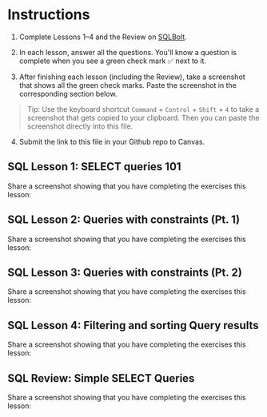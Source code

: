 # Instructions 
1. Complete Lessons 1–4 and the Review on [SQLBolt](https://sqlbolt.com/).

2. In each lesson, answer all the questions. You'll know a question is complete when you see a green check mark ✅ next to it.

3. After finishing each lesson (including the Review), take a screenshot that shows all the green check marks. Paste the screenshot in the corresponding section below. 
> Tip: Use the keyboard shortcut `Command` + `Control` + `Shift` + `4` to take a screenshot that gets copied to your clipboard. Then you can paste the screenshot directly into this file. 

4. Submit the link to this file in your Github repo to Canvas. 

## SQL Lesson 1: SELECT queries 101 
Share a screenshot showing that you have completing the exercises this lesson:

## SQL Lesson 2: Queries with constraints (Pt. 1)
Share a screenshot showing that you have completing the exercises this lesson:


## SQL Lesson 3: Queries with constraints (Pt. 2)
Share a screenshot showing that you have completing the exercises this lesson:


## SQL Lesson 4: Filtering and sorting Query results
Share a screenshot showing that you have completing the exercises this lesson:


## SQL Review: Simple SELECT Queries
Share a screenshot showing that you have completing the exercises this lesson:

